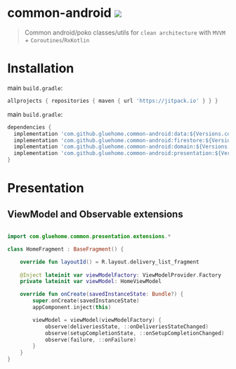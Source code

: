 # common-android [![](https://jitpack.io/v/GlueHome/common-android.svg)](https://jitpack.io/#GlueHome/common-android)
> Common android/poko classes/utils for `clean architecture` with `MVVM` + `Coroutines`/`RxKotlin`

# Installation

main `build.gradle`:
```groovy
allprojects { repositories { maven { url 'https://jitpack.io' } } }
```

main `build.gradle`:

```groovy
dependencies {
  implementation 'com.github.gluehome.common-android:data:${Versions.common}'
  implementation 'com.github.gluehome.common-android:firestore:${Versions.common}'
  implementation 'com.github.gluehome.common-android:domain:${Versions.common}'
  implementation 'com.github.gluehome.common-android:presentation:${Versions.common}'
}
```

# Presentation

## ViewModel and Observable extensions

```kotlin

import com.gluehome.common.presentation.extensions.*

class HomeFragment : BaseFragment() {

    override fun layoutId() = R.layout.delivery_list_fragment
    
    @Inject lateinit var viewModelFactory: ViewModelProvider.Factory
    private lateinit var viewModel: HomeViewModel

    override fun onCreate(savedInstanceState: Bundle?) {
        super.onCreate(savedInstanceState)
        appComponent.inject(this)

        viewModel = viewModel(viewModelFactory) {
            observe(deliveriesState, ::onDeliveriesStateChanged)
            observe(setupCompletionState, ::onSetupCompletionChanged)
            observe(failure, ::onFailure)
        }
    }
}
```